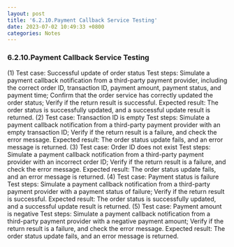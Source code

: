```yaml
---
layout: post
title: '6.2.10.Payment Callback Service Testing'
date: 2023-07-02 10:49:33 +0800
categories: Notes
---
```


### 6.2.10.Payment Callback Service Testing

(1) Test case: Successful update of order status
Test steps:
Simulate a payment callback notification from a third-party payment provider, including the correct order ID, transaction ID, payment amount, payment status, and payment time;
Confirm that the order service has correctly updated the order status;
Verify if the return result is successful.
Expected result: The order status is successfully updated, and a successful update result is returned.
(2) Test case: Transaction ID is empty
Test steps:
Simulate a payment callback notification from a third-party payment provider with an empty transaction ID;
Verify if the return result is a failure, and check the error message.
Expected result: The order status update fails, and an error message is returned.
(3) Test case: Order ID does not exist
Test steps:
Simulate a payment callback notification from a third-party payment provider with an incorrect order ID;
Verify if the return result is a failure, and check the error message.
Expected result: The order status update fails, and an error message is returned.
(4) Test case: Payment status is failure
Test steps:
Simulate a payment callback notification from a third-party payment provider with a payment status of failure;
Verify if the return result is successful.
Expected result: The order status is successfully updated, and a successful update result is returned.
(5) Test case: Payment amount is negative
Test steps:
Simulate a payment callback notification from a third-party payment provider with a negative payment amount;
Verify if the return result is a failure, and check the error message.
Expected result: The order status update fails, and an error message is returned.
